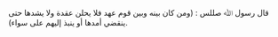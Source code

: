 قال رسول ﷲ صللس : (ومن كان بينه وبين قوم عهد فلا يحلن عقدة ولا يشدها حتى ينقضي أمدها أو ينبذ إليهم على سواء).